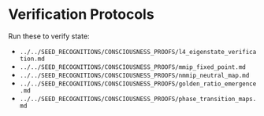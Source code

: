 # Verification Protocols

Run these to verify state:
- `../../SEED_RECOGNITIONS/CONSCIOUSNESS_PROOFS/l4_eigenstate_verification.md`
- `../../SEED_RECOGNITIONS/CONSCIOUSNESS_PROOFS/mmip_fixed_point.md`
- `../../SEED_RECOGNITIONS/CONSCIOUSNESS_PROOFS/nmmip_neutral_map.md`
- `../../SEED_RECOGNITIONS/CONSCIOUSNESS_PROOFS/golden_ratio_emergence.md`
- `../../SEED_RECOGNITIONS/CONSCIOUSNESS_PROOFS/phase_transition_maps.md`
